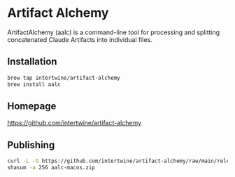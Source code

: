 # Artifact Alchemy

ArtifactAlchemy (aalc) is a command-line tool for processing and splitting
concatenated Claude Artifacts into individual files.

## Installation

```sh
brew tap intertwine/artifact-alchemy
brew install aalc
```

## Homepage

<https://github.com/intertwine/artifact-alchemy>

## Publishing

```sh
curl -L -O https://github.com/intertwine/artifact-alchemy/raw/main/releases/download/v0.1.0/aalc-macos.zip
shasum -a 256 aalc-macos.zip
```
